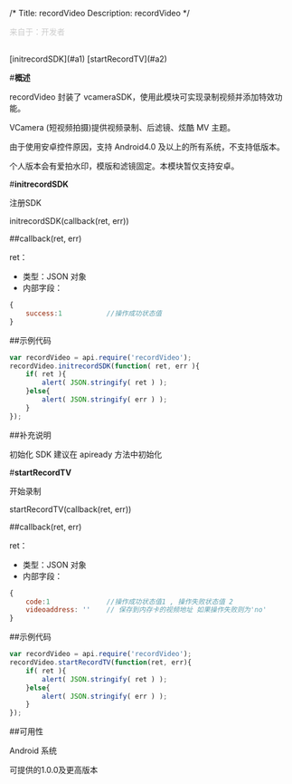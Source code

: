 /*
Title: recordVideo
Description: recordVideo
*/

<p style="color: #ccc;margin-bottom: 30px;">来自于：开发者</p>

<div class="outline">
[initrecordSDK](#a1)
[startRecordTV](#a2)
</div>

#**概述**

recordVideo 封装了 vcameraSDK，使用此模块可实现录制视频并添加特效功能。

VCamera (短视频拍摄)提供视频录制、后滤镜、炫酷 MV 主题。

由于使用安卓控件原因，支持 Android4.0 及以上的所有系统，不支持低版本。

个人版本会有爱拍水印，模版和滤镜固定。本模块暂仅支持安卓。


#**initrecordSDK**<div id="a1"></div>

注册SDK

initrecordSDK(callback(ret, err))

##callback(ret, err)

ret：

- 类型：JSON 对象
- 内部字段：

```js
{
	success:1           //操作成功状态值
}
```


##示例代码

```js
var recordVideo = api.require('recordVideo');
recordVideo.initrecordSDK(function( ret, err ){		
	if( ret ){
		alert( JSON.stringify( ret ) );
	}else{
		alert( JSON.stringify( err ) );
	}
});
```

##补充说明

初始化 SDK 建议在 apiready 方法中初始化


#**startRecordTV**<div id="a1"></div>

开始录制

startRecordTV(callback(ret, err))

##callback(ret, err)

ret：

- 类型：JSON 对象
- 内部字段：

```js
{
	code:1           	//操作成功状态值1 , 操作失败状态值 2
	videoaddress: '' 	// 保存到内存卡的视频地址 如果操作失败则为'no'
}
```


##示例代码

```js
var recordVideo = api.require('recordVideo');
recordVideo.startRecordTV(function(ret, err){        
	if( ret ){
		alert( JSON.stringify( ret ) );
	}else{
		alert( JSON.stringify( err ) );
	}
});
```

##可用性

Android 系统

可提供的1.0.0及更高版本

